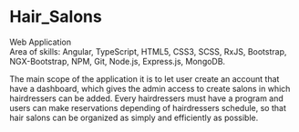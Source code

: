 # Hair_Salons
Web Application <br/>
Area of skills: Angular, TypeScript, HTML5, CSS3, SCSS, RxJS, Bootstrap, NGX-Bootstrap, NPM, Git, Node.js,
Express.js, MongoDB.

The main scope of the application it is to let user create an account that have a dashboard, which gives the admin access to create salons in which hairdressers can be added. Every hairdressers must have a program and users can make reservations depending of hairdressers schedule, so that hair salons can be organized as simply and efficiently as possible.
